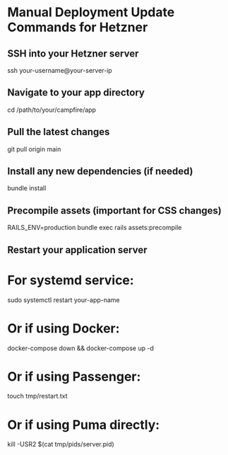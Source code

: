 # Manual Deployment Update Commands for Hetzner

## SSH into your Hetzner server
ssh your-username@your-server-ip

## Navigate to your app directory
cd /path/to/your/campfire/app

## Pull the latest changes
git pull origin main

## Install any new dependencies (if needed)
bundle install

## Precompile assets (important for CSS changes)
RAILS_ENV=production bundle exec rails assets:precompile

## Restart your application server
# For systemd service:
sudo systemctl restart your-app-name

# Or if using Docker:
docker-compose down && docker-compose up -d

# Or if using Passenger:
touch tmp/restart.txt

# Or if using Puma directly:
kill -USR2 $(cat tmp/pids/server.pid)